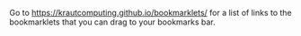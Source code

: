 Go to https://krautcomputing.github.io/bookmarklets/ for a list of links to the bookmarklets that you can drag to your bookmarks bar.
